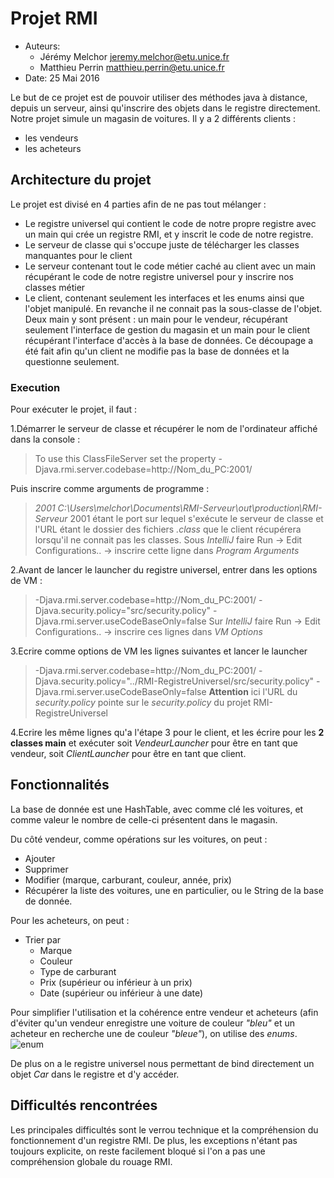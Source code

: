 # Projet RMI

 * Auteurs: 
	  * Jérémy Melchor [jeremy.melchor@etu.unice.fr](jeremy.melchor@etu.unice.fr)
	  * Matthieu Perrin [matthieu.perrin@etu.unice.fr](matthieu.perrin@etu.unice.fr)
 * Date: 25 Mai 2016

Le but de ce projet est de pouvoir utiliser des méthodes java à distance, depuis un serveur, ainsi qu'inscrire des objets dans le registre directement. Notre projet simule un magasin de voitures. Il y a 2 différents clients : 

 - les vendeurs
 - les acheteurs

## Architecture du projet

Le projet est divisé en 4 parties afin de ne pas tout mélanger :

 - Le registre universel qui contient le code de notre propre registre avec un main qui crée un registre RMI, et y inscrit le code de notre registre.
 - Le serveur de classe qui s'occupe juste de télécharger les classes manquantes pour le client
 - Le serveur contenant tout le code métier caché au client avec un main récupérant le code de notre registre universel pour y inscrire nos classes métier
 - Le client, contenant seulement les interfaces et les enums ainsi que l'objet manipulé. En revanche il ne connait pas la sous-classe de l'objet. Deux main y sont présent : un main pour le vendeur, récupérant seulement l'interface de gestion du magasin et un main pour le client récupérant l'interface d'accès à la base de données. Ce découpage a été fait afin qu'un client ne modifie pas la base de données et la questionne seulement.


### Execution
Pour exécuter le projet, il faut :

 1.Démarrer le serveur de classe et récupérer le nom de l'ordinateur affiché dans la console : 
  > To use this ClassFileServer set the property -Djava.rmi.server.codebase=http://Nom_du_PC:2001/

Puis inscrire comme arguments de programme : 

> *2001 C:\Users\melchor\Documents\RMI-Serveur\out\production\RMI-Serveur*
> 2001 étant le port sur lequel s'exécute le serveur de classe et l'URL étant le dossier des fichiers *.class* que le client récupérera lorsqu'il ne connait pas les classes. Sous *IntelliJ* faire Run -> Edit Configurations.. -> inscrire cette ligne dans *Program Arguments*

 2.Avant de lancer le launcher du registre universel, entrer dans les options de VM : 

> -Djava.rmi.server.codebase=http://Nom_du_PC:2001/ 
> -Djava.security.policy="src/security.policy" 
> -Djava.rmi.server.useCodeBaseOnly=false
> Sur *IntelliJ* faire Run -> Edit Configurations.. -> inscrire ces lignes dans *VM Options*

 3.Ecrire comme options de VM les lignes suivantes et lancer le launcher
> -Djava.rmi.server.codebase=http://Nom_du_PC:2001/ 
> -Djava.security.policy="../RMI-RegistreUniversel/src/security.policy" 
> -Djava.rmi.server.useCodeBaseOnly=false
> **Attention** ici l'URL du *security.policy* pointe sur le *security.policy* du projet RMI-RegistreUniversel

 4.Ecrire les même lignes qu'a l'étape 3 pour le client, et les écrire pour les **2 classes main** et exécuter soit *VendeurLauncher* pour être en tant que vendeur, soit *ClientLauncher* pour être en tant que client.


## Fonctionnalités

La base de donnée est une HashTable, avec comme clé les voitures, et comme valeur le nombre de celle-ci présentent dans le magasin.

Du côté vendeur, comme opérations sur les voitures, on peut :

 - Ajouter
 - Supprimer
 - Modifier (marque, carburant, couleur, année, prix)
 - Récupérer la liste des voitures, une en particulier, ou le String de la base de donnée.

Pour les acheteurs, on peut :

 - Trier par
	 - Marque
	 - Couleur
	 - Type de carburant
	 - Prix (supérieur ou inférieur à un prix)
	 - Date (supérieur ou inférieur à une date)

Pour simplifier l'utilisation et la cohérence entre vendeur et acheteurs (afin d'éviter qu'un vendeur enregistre une voiture de couleur *"bleu"* et un acheteur en recherche une de couleur *"bleue"*), on utilise des *enums*.
![enum](https://github.com/patchimou/RMI/raw/master/img/enum.png)

De plus on a le registre universel nous permettant de bind directement un objet *Car* dans le registre et d'y accéder.

## Difficultés rencontrées
Les principales difficultés sont le verrou technique et la compréhension du fonctionnement d'un registre RMI. De plus, les exceptions n'étant pas toujours explicite, on reste facilement bloqué si l'on a pas une compréhension globale du rouage RMI. 


 
 


